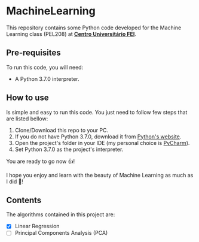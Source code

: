 # MachineLearning

This repository contains some Python code developed for the Machine Learning class (PEL208) at [**Centro Universitário FEI**](https://portal.fei.edu.br/).

## Pre-requisites
To run this code, you will need:
* A Python 3.7.0 interpreter.

## How to use
Is simple and easy to run this code. You just need to follow few steps that are listed bellow:

1. Clone/Download this repo to your PC.
2. If you do not have Python 3.7.0, download it from [Python's website](https://www.python.org/).
3. Open the project's folder in your IDE (my personal choice is [PyCharm](https://www.jetbrains.com/pycharm/)). 
4. Set Python 3.7.0 as the project's interpreter.

You are ready to go now :+1:!

I hope you enjoy and learn with the beauty of Machine Learning as much as I did :punch:!

## Contents
The algorithms contained in this project are:
- [x] Linear Regression
- [ ] Principal Components Analysis (PCA)
